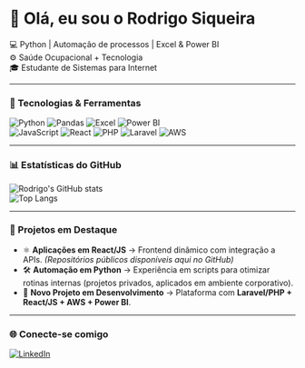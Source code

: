 # 👋 Olá, eu sou o Rodrigo Siqueira  

💻 Python | Automação de processos | Excel & Power BI  
⚙️ Saúde Ocupacional + Tecnologia  
🎓 Estudante de Sistemas para Internet  

---

### 🚀 Tecnologias & Ferramentas
![Python](https://img.shields.io/badge/Python-3776AB?style=for-the-badge&logo=python&logoColor=white)
![Pandas](https://img.shields.io/badge/Pandas-150458?style=for-the-badge&logo=pandas&logoColor=white)
![Excel](https://img.shields.io/badge/Excel-217346?style=for-the-badge&logo=microsoftexcel&logoColor=white)
![Power BI](https://img.shields.io/badge/Power%20BI-F2C811?style=for-the-badge&logo=powerbi&logoColor=black)  
![JavaScript](https://img.shields.io/badge/JavaScript-F7DF1E?style=for-the-badge&logo=javascript&logoColor=black)
![React](https://img.shields.io/badge/React-20232A?style=for-the-badge&logo=react&logoColor=61DAFB)
![PHP](https://img.shields.io/badge/PHP-777BB4?style=for-the-badge&logo=php&logoColor=white)
![Laravel](https://img.shields.io/badge/Laravel-FF2D20?style=for-the-badge&logo=laravel&logoColor=white)
![AWS](https://img.shields.io/badge/AWS-232F3E?style=for-the-badge&logo=amazonaws&logoColor=white)

---

### 📊 Estatísticas do GitHub
![Rodrigo's GitHub stats](https://github-readme-stats.vercel.app/api?username=rhsiqueira&show_icons=true&theme=dracula)  
![Top Langs](https://github-readme-stats.vercel.app/api/top-langs/?username=rhsiqueira&layout=compact&theme=dracula)

---

### 📌 Projetos em Destaque
- ⚛️ **Aplicações em React/JS** → Frontend dinâmico com integração a APIs. *(Repositórios públicos disponíveis aqui no GitHub)*  
- 🛠️ **Automação em Python** → Experiência em scripts para otimizar rotinas internas (projetos privados, aplicados em ambiente corporativo).  
- 🚀 **Novo Projeto em Desenvolvimento** → Plataforma com **Laravel/PHP + React/JS + AWS + Power BI**.  

---

### 🌐 Conecte-se comigo
[![LinkedIn](https://img.shields.io/badge/LinkedIn-0077B5?style=for-the-badge&logo=linkedin&logoColor=white)](https://www.linkedin.com/in/rodrigo-holanda-6402b9280)

